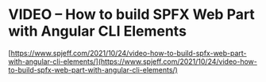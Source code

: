 # VIDEO – How to build SPFX Web Part with Angular CLI Elements

[https://www.spjeff.com/2021/10/24/video-how-to-build-spfx-web-part-with-angular-cli-elements/](https://www.spjeff.com/2021/10/24/video-how-to-build-spfx-web-part-with-angular-cli-elements/)
